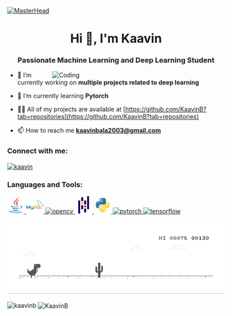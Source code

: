 [![MasterHead](https://png.pngtree.com/thumb_back/fh260/background/20210906/pngtree-ai-artificial-intelligence-starry-sky-portrait-blue-technology-banner-image_804237.jpg)](https://github.com/KaavinB)
<h1 align="center">Hi 👋, I'm Kaavin</h1>
<h3 align="center">Passionate Machine Learning and Deep Learning Student</h3>
<img align="right" alt="Coding" width="400" src="https://miro.medium.com/max/1360/1*zVnWJtyGOX_kUIDm6ccCfQ.gif">

- 🔭 I’m currently working on **multiple projects related to deep learning**

- 🌱 I’m currently learning **Pytorch**

- 👨‍💻 All of my projects are available at [https://github.com/KaavinB?tab=repositories](https://github.com/KaavinB?tab=repositories)

- 📫 How to reach me **kaavinbala2003@gmail.com**

<h3 align="left">Connect with me:</h3>
<p align="left">
<a href="https://linkedin.com/in/kaavin" target="blank"><img align="center" src="https://raw.githubusercontent.com/rahuldkjain/github-profile-readme-generator/master/src/images/icons/Social/linked-in-alt.svg" alt="kaavin" height="30" width="40" /></a>
</p>

<h3 align="left">Languages and Tools:</h3>
<p align="left"> <a href="https://www.java.com" target="_blank" rel="noreferrer"> <img src="https://raw.githubusercontent.com/devicons/devicon/master/icons/java/java-original.svg" alt="java" width="40" height="40"/> </a> <a href="https://www.mysql.com/" target="_blank" rel="noreferrer"> <img src="https://raw.githubusercontent.com/devicons/devicon/master/icons/mysql/mysql-original-wordmark.svg" alt="mysql" width="40" height="40"/> </a> <a href="https://opencv.org/" target="_blank" rel="noreferrer"> <img src="https://www.vectorlogo.zone/logos/opencv/opencv-icon.svg" alt="opencv" width="40" height="40"/> </a> <a href="https://pandas.pydata.org/" target="_blank" rel="noreferrer"> <img src="https://raw.githubusercontent.com/devicons/devicon/2ae2a900d2f041da66e950e4d48052658d850630/icons/pandas/pandas-original.svg" alt="pandas" width="40" height="40"/> </a> <a href="https://www.python.org" target="_blank" rel="noreferrer"> <img src="https://raw.githubusercontent.com/devicons/devicon/master/icons/python/python-original.svg" alt="python" width="40" height="40"/> </a> <a href="https://pytorch.org/" target="_blank" rel="noreferrer"> <img src="https://www.vectorlogo.zone/logos/pytorch/pytorch-icon.svg" alt="pytorch" width="40" height="40"/> </a> <a href="https://www.tensorflow.org" target="_blank" rel="noreferrer"> <img src="https://www.vectorlogo.zone/logos/tensorflow/tensorflow-icon.svg" alt="tensorflow" width="40" height="40"/> </a> </p>

![Dino](https://github.com/haroonhublikar12/vault/blob/main/data/dino.gif)

<p><img align="left" src="https://github-readme-stats.vercel.app/api/top-langs?username=kaavinb&show_icons=true&locale=en&layout=compact" alt="kaavinb" /></p>

<p>&nbsp;<img align="center" src="https://github-readme-stats.vercel.app/api?username=KaavinB&show_icons=true&locale=en" alt="KaavinB" /></p>
